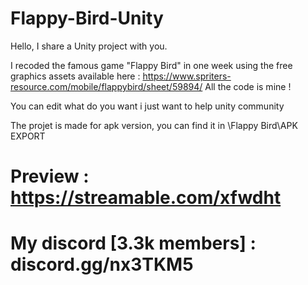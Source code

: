 # Flappy-Bird-Unity

Hello, I share a Unity project with you.

I recoded the famous game "Flappy Bird" in one week using the free graphics assets available here : https://www.spriters-resource.com/mobile/flappybird/sheet/59894/
All the code is mine !

You can edit what do you want i just want to help unity community

The projet is made for apk version, you can find it in \Flappy Bird\APK EXPORT


# Preview : https://streamable.com/xfwdht

# My discord [3.3k members] : discord.gg/nx3TKM5
